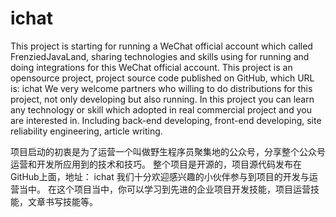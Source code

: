 # ichat
This project is starting for running a WeChat official account which called FrenziedJavaLand, sharing technologies and skills using for running and doing integrations for this WeChat official account.
This project is an opensource project, project source code published on GitHub, which URL is: ichat
We very welcome partners who willing to do distributions for this project, not only developing but also running.
In this project you can learn any technology or skill which adopted in real commercial project and you are interested in. Including back-end developing, front-end developing, site reliability engineering, article writing.

项目启动的初衷是为了运营一个叫做野生程序员聚集地的公众号，分享整个公众号运营和开发所应用到的技术和技巧。
整个项目是开源的，项目源代码发布在GitHub上面，地址： ichat
我们十分欢迎感兴趣的小伙伴参与到项目的开发与运营当中。
在这个项目当中，你可以学习到先进的企业项目开发技能，项目运营技能，文章书写技能等。
